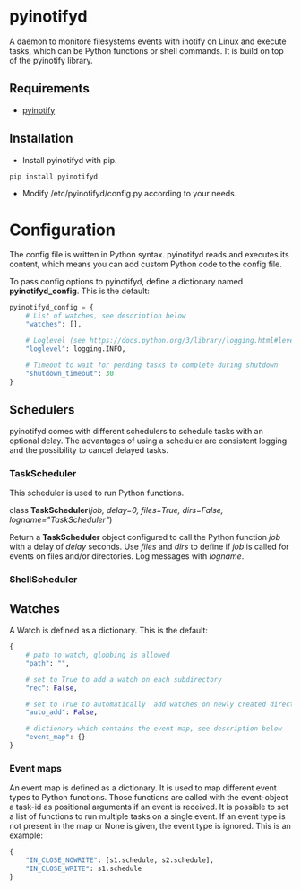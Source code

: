 # pyinotifyd
A daemon to monitore filesystems events with inotify on Linux and execute tasks, which can be Python functions or shell commands. It is build on top of the pyinotify library.

## Requirements
* [pyinotify](https://github.com/seb-m/pyinotify)

## Installation
* Install pyinotifyd with pip.
```sh
pip install pyinotifyd
```
* Modify /etc/pyinotifyd/config.py according to your needs.

# Configuration
The config file is written in Python syntax. pyinotifyd reads and executes its content, which means you can add custom Python code to the config file. 

To pass config options to pyinotifyd, define a dictionary named **pyinotifyd_config**. 
This is the default:
```python
pyinotifyd_config = {
    # List of watches, see description below
    "watches": [],

    # Loglevel (see https://docs.python.org/3/library/logging.html#levels)
    "loglevel": logging.INFO,

    # Timeout to wait for pending tasks to complete during shutdown
    "shutdown_timeout": 30
}
```

## Schedulers
pyinotifyd comes with different schedulers to schedule tasks with an optional delay. The advantages of using a scheduler are consistent logging and the possibility to cancel delayed tasks.

### TaskScheduler
This scheduler is used to run Python functions. 

class **TaskScheduler**(*job, delay=0, files=True, dirs=False, logname="TaskScheduler"*) 

Return a **TaskScheduler** object configured to call the Python function *job* with a delay of *delay* seconds. Use *files* and *dirs* to define if *job* is called for events on files and/or directories. Log messages with *logname*.

### ShellScheduler

## Watches
A Watch is defined as a dictionary. 
This is the default:
```python
{
    # path to watch, globbing is allowed
    "path": "",

    # set to True to add a watch on each subdirectory
    "rec": False,

    # set to True to automatically  add watches on newly created directories in watched parent path
    "auto_add": False,

    # dictionary which contains the event map, see description below
    "event_map": {}
}
```

### Event maps
An event map is defined as a dictionary. It is used to map different event types to Python functions. Those functions are called with the event-object a task-id as positional arguments if an event is received. It is possible to set a list of functions to run multiple tasks on a single event. If an event type is not present in the map or None is given, the event type is ignored.
This is an example:
```python
{
    "IN_CLOSE_NOWRITE": [s1.schedule, s2.schedule],
    "IN_CLOSE_WRITE": s1.schedule
}
```
